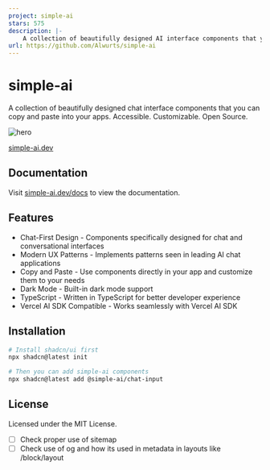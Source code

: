 ```yaml
---
project: simple-ai
stars: 575
description: |-
    A collection of beautifully designed AI interface components that you can copy and paste into your apps. Accessible. Customizable. Open Source.
url: https://github.com/Alwurts/simple-ai
---
```


# simple-ai

A collection of beautifully designed chat interface components that you can copy and paste into your apps. Accessible. Customizable. Open Source.

![hero](/public/og.jpg)

[simple-ai.dev](https://simple-ai.dev)

## Documentation

Visit [simple-ai.dev/docs](https://simple-ai.dev/docs) to view the documentation.

## Features

- Chat-First Design - Components specifically designed for chat and conversational interfaces
- Modern UX Patterns - Implements patterns seen in leading AI chat applications
- Copy and Paste - Use components directly in your app and customize them to your needs
- Dark Mode - Built-in dark mode support
- TypeScript - Written in TypeScript for better developer experience
- Vercel AI SDK Compatible - Works seamlessly with Vercel AI SDK

## Installation

```bash
# Install shadcn/ui first
npx shadcn@latest init

# Then you can add simple-ai components
npx shadcn@latest add @simple-ai/chat-input
```

## License

Licensed under the MIT License.

- [ ] Check proper use of sitemap
- [ ] Check use of og and how its used in metadata in layouts like /block/layout
